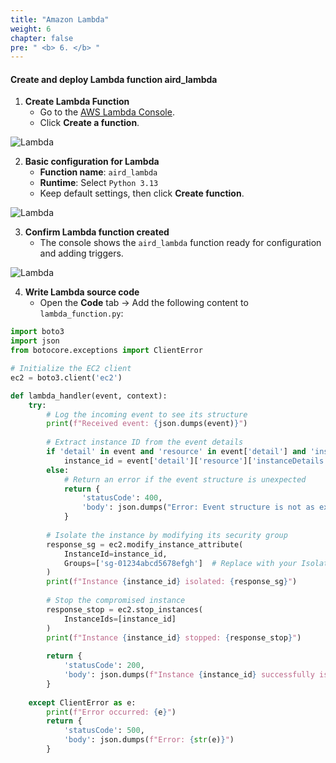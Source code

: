 ```yaml
---
title: "Amazon Lambda"
weight: 6
chapter: false
pre: " <b> 6. </b> "
---
```


#### Create and deploy Lambda function **aird_lambda**

1. **Create Lambda Function**  
   - Go to the [AWS Lambda Console](https://console.aws.amazon.com/lambda/).  
   - Click **Create a function**.  

![Lambda](/images/6.Lambda/1.png)

2. **Basic configuration for Lambda**  
   - **Function name**: `aird_lambda`  
   - **Runtime**: Select `Python 3.13`  
   - Keep default settings, then click **Create function**.  

![Lambda](/images/6.Lambda/2.png)

3. **Confirm Lambda function created**  
   - The console shows the `aird_lambda` function ready for configuration and adding triggers.  

![Lambda](/images/6.Lambda/3.png)

4. **Write Lambda source code**  
   - Open the **Code** tab → Add the following content to `lambda_function.py`:  

```python
import boto3
import json
from botocore.exceptions import ClientError

# Initialize the EC2 client
ec2 = boto3.client('ec2')

def lambda_handler(event, context):
    try:
        # Log the incoming event to see its structure
        print(f"Received event: {json.dumps(event)}")
        
        # Extract instance ID from the event details
        if 'detail' in event and 'resource' in event['detail'] and 'instanceDetails' in event['detail']['resource']:
            instance_id = event['detail']['resource']['instanceDetails']['instanceId']
        else:
            # Return an error if the event structure is unexpected
            return {
                'statusCode': 400,
                'body': json.dumps("Error: Event structure is not as expected.")
            }
        
        # Isolate the instance by modifying its security group
        response_sg = ec2.modify_instance_attribute(
            InstanceId=instance_id,
            Groups=['sg-01234abcd5678efgh']  # Replace with your IsolatedSecurityGroup ID
        )
        print(f"Instance {instance_id} isolated: {response_sg}")
        
        # Stop the compromised instance
        response_stop = ec2.stop_instances(
            InstanceIds=[instance_id]
        )
        print(f"Instance {instance_id} stopped: {response_stop}")
        
        return {
            'statusCode': 200,
            'body': json.dumps(f"Instance {instance_id} successfully isolated and stopped.")
        }
    
    except ClientError as e:
        print(f"Error occurred: {e}")
        return {
            'statusCode': 500,
            'body': json.dumps(f"Error: {str(e)}")
        }
